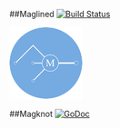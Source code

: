 ##Maglined [![Build Status](https://travis-ci.org/cz-it/magline.svg?branch=master)](https://travis-ci.org/cz-it/magline)  

![magline](./icon/magline_m_128.png)

##Magknot [![GoDoc](https://godoc.org/github.com/cz-it/magline/maglined?status.png)](https://godoc.org/github.com/cz-it/magline/magknot)

